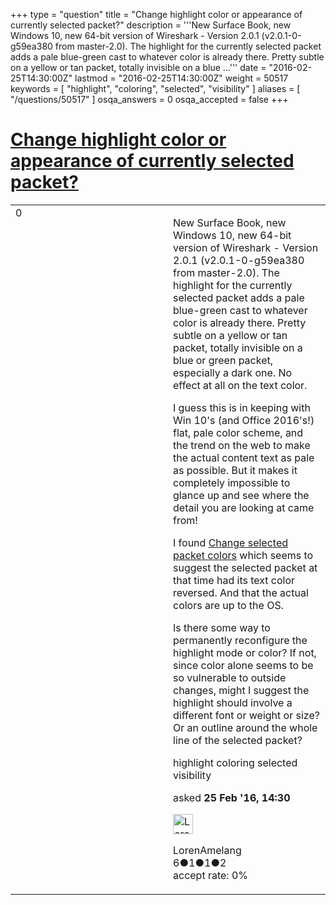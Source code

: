 +++
type = "question"
title = "Change highlight color or appearance of currently selected packet?"
description = '''New Surface Book, new Windows 10, new 64-bit version of Wireshark - Version 2.0.1 (v2.0.1-0-g59ea380 from master-2.0). The highlight for the currently selected packet adds a pale blue-green cast to whatever color is already there. Pretty subtle on a yellow or tan packet, totally invisible on a blue ...'''
date = "2016-02-25T14:30:00Z"
lastmod = "2016-02-25T14:30:00Z"
weight = 50517
keywords = [ "highlight", "coloring", "selected", "visibility" ]
aliases = [ "/questions/50517" ]
osqa_answers = 0
osqa_accepted = false
+++

<div class="headNormal">

# [Change highlight color or appearance of currently selected packet?](/questions/50517/change-highlight-color-or-appearance-of-currently-selected-packet)

</div>

<div id="main-body">

<div id="askform">

<table id="question-table" style="width:100%;"><colgroup><col style="width: 50%" /><col style="width: 50%" /></colgroup><tbody><tr class="odd"><td style="width: 30px; vertical-align: top"><div class="vote-buttons"><div id="post-50517-score" class="post-score" title="current number of votes">0</div><div id="favorite-count" class="favorite-count"></div></div></td><td><div id="item-right"><div class="question-body"><p>New Surface Book, new Windows 10, new 64-bit version of Wireshark - Version 2.0.1 (v2.0.1-0-g59ea380 from master-2.0). The highlight for the currently selected packet adds a pale blue-green cast to whatever color is already there. Pretty subtle on a yellow or tan packet, totally invisible on a blue or green packet, especially a dark one. No effect at all on the text color.</p><p>I guess this is in keeping with Win 10's (and Office 2016's!) flat, pale color scheme, and the trend on the web to make the actual content text as pale as possible. But it makes it completely impossible to glance up and see where the detail you are looking at came from!</p><p>I found <a href="https://ask.wireshark.org/questions/10134/change-selected-packet-colors">Change selected packet colors</a> which seems to suggest the selected packet at that time had its text color reversed. And that the actual colors are up to the OS.</p><p>Is there some way to permanently reconfigure the highlight mode or color? If not, since color alone seems to be so vulnerable to outside changes, might I suggest the highlight should involve a different font or weight or size? Or an outline around the whole line of the selected packet?</p></div><div id="question-tags" class="tags-container tags">highlight coloring selected visibility</div><div id="question-controls" class="post-controls"></div><div class="post-update-info-container"><div class="post-update-info post-update-info-user"><p>asked <strong>25 Feb '16, 14:30</strong></p><img src="https://secure.gravatar.com/avatar/8497d1e09444b92e8424122da294aa4b?s=32&amp;d=identicon&amp;r=g" class="gravatar" width="32" height="32" alt="LorenAmelang&#39;s gravatar image" /><p>LorenAmelang<br />
<span class="score" title="6 reputation points">6</span><span title="1 badges"><span class="badge1">●</span><span class="badgecount">1</span></span><span title="1 badges"><span class="silver">●</span><span class="badgecount">1</span></span><span title="2 badges"><span class="bronze">●</span><span class="badgecount">2</span></span><br />
<span class="accept_rate" title="Rate of the user&#39;s accepted answers">accept rate:</span> <span title="LorenAmelang has no accepted answers">0%</span></p></div></div><div id="comments-container-50517" class="comments-container"></div><div id="comment-tools-50517" class="comment-tools"></div><div class="clear"></div><div id="comment-50517-form-container" class="comment-form-container"></div><div class="clear"></div></div></td></tr></tbody></table>

</div>

</div>

